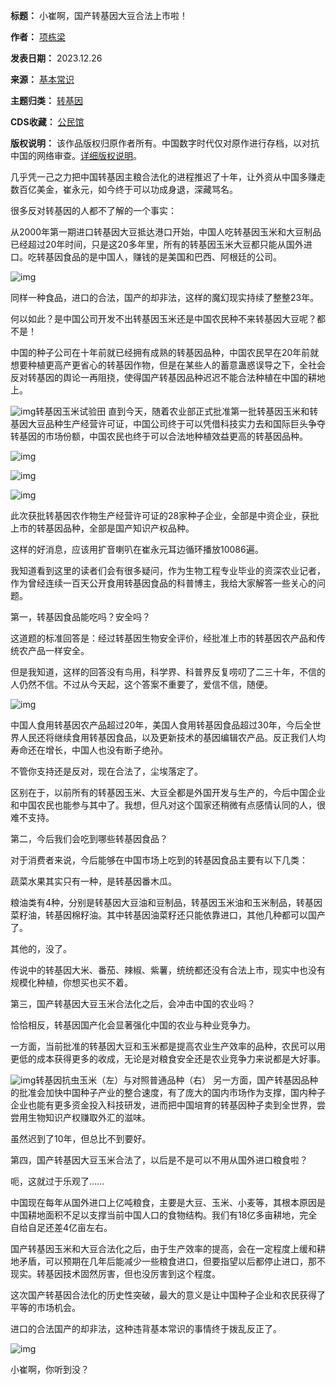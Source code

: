 

**标题：** 小崔啊，国产转基因大豆合法上市啦！  

**作者：** [项栋梁](https://chinadigitaltimes.net/space/项栋梁)  

**发表日期：** 2023.12.26  

**来源：** [基本常识](https://web.archive.org/web/https://mp.weixin.qq.com/s/7BLtziHzR4Bn2cUw79Sqfw)  

**主题归类：** [转基因](https://chinadigitaltimes.net/space/转基因)  

**CDS收藏：** [公民馆](https://chinadigitaltimes.net/space/%E5%85%AC%E6%B0%91%E9%A6%86)  

**版权说明：** 该作品版权归原作者所有。中国数字时代仅对原作进行存档，以对抗中国的网络审查。[详细版权说明](https://chinadigitaltimes.net/chinese/copyright)。


几乎凭一己之力把中国转基因主粮合法化的进程推迟了十年，让外资从中国多赚走数百亿美金，崔永元，如今终于可以功成身退，深藏骂名。


很多反对转基因的人都不了解的一个事实：


从2000年第一期进口转基因大豆抵达港口开始，中国人吃转基因玉米和大豆制品已经超过20年时间，只是这20多年里，所有的转基因玉米大豆都只能从国外进口。吃转基因食品的是中国人，赚钱的是美国和巴西、阿根廷的公司。


![img](https://chinadigitaltimes.net/chinese/files/2023/12/post-703644-658b8ebe4a71a.)


同样一种食品，进口的合法，国产的却非法，这样的魔幻现实持续了整整23年。


何以如此？是中国公司开发不出转基因玉米还是中国农民种不来转基因大豆呢？都不是！


中国的种子公司在十年前就已经拥有成熟的转基因品种，中国农民早在20年前就想要种植更高产更省心的转基因作物，但是在某些人的蓄意蛊惑误导之下，全社会反对转基因的舆论一再阻挠，使得国产转基因品种迟迟不能合法种植在中国的耕地上。


![img](https://chinadigitaltimes.net/chinese/files/2023/12/post-703644-658b8ebe50dd8.)转基因玉米试验田
直到今天，随着农业部正式批准第一批转基因玉米和转基因大豆品种生产经营许可证，中国公司终于可以凭借科技实力去和国际巨头争夺转基因的市场份额，中国农民也终于可以合法地种植效益更高的转基因品种。


![img](https://chinadigitaltimes.net/chinese/files/2023/12/post-703644-658b8ebe59479.)


![img](https://chinadigitaltimes.net/chinese/files/2023/12/post-703644-658b8ebe62c17.)


![img](https://chinadigitaltimes.net/chinese/files/2023/12/post-703644-658b8ebe6d79d.)


此次获批转基因农作物生产经营许可证的28家种子企业，全部是中资企业，获批上市的转基因品种，全部是国产知识产权品种。


这样的好消息，应该用扩音喇叭在崔永元耳边循环播放10086遍。


我知道看到这里的读者们会有很多疑问，作为生物工程专业毕业的资深农业记者，作为曾经连续一百天公开食用转基因食品的科普博主，我给大家解答一些关心的问题。


第一，转基因食品能吃吗？安全吗？


这道题的标准回答是：经过转基因生物安全评价，经批准上市的转基因农产品和传统农产品一样安全。


但是我知道，这样的回答没有鸟用，科学界、科普界反复唠叨了二三十年，不信的人仍然不信。不过从今天起，这个答案不重要了，爱信不信，随便。


![img](https://chinadigitaltimes.net/chinese/files/2023/12/post-703644-658b8ebe770bb.)


中国人食用转基因农产品超过20年，美国人食用转基因食品超过30年，今后全世界人民还将继续食用转基因食品，以及更新技术的基因编辑农产品。反正我们人均寿命还在增长，中国人也没有断子绝孙。


不管你支持还是反对，现在合法了，尘埃落定了。


区别在于，以前所有的转基因玉米、大豆全都是外国开发与生产的，今后中国企业和中国农民也能参与其中了。我想，但凡对这个国家还稍微有点感情认同的人，很难不支持。


第二，今后我们会吃到哪些转基因食品？


对于消费者来说，今后能够在中国市场上吃到的转基因食品主要有以下几类：


蔬菜水果其实只有一种，是转基因番木瓜。


粮油类有4种，分别是转基因大豆油和豆制品，转基因玉米油和玉米制品，转基因菜籽油，转基因棉籽油。其中转基因油菜籽还只能依靠进口，其他几种都可以国产了。


其他的，没了。


传说中的转基因大米、番茄、辣椒、紫薯，统统都还没有合法上市，现实中也没有规模化种植，你想买也买不着。


第三，国产转基因大豆玉米合法化之后，会冲击中国的农业吗？


恰恰相反，转基因国产化会显著强化中国的农业与种业竞争力。


一方面，当前批准的转基因大豆和玉米都是提高农业生产效率的品种，农民可以用更低的成本获得更多的收成，无论是对粮食安全还是农业竞争力来说都是大好事。


![img](https://chinadigitaltimes.net/chinese/files/2023/12/post-703644-658b8ebe7eb8c.)转基因抗虫玉米（左）与对照普通品种（右）
另一方面，国产转基因品种的批准会加快中国种子产业的整合速度，有了庞大的国内市场作为支撑，国内种子企业也能有更多资金投入科技研发，进而把中国培育的转基因种子卖到全世界，尝尝用生物知识产权赚取外汇的滋味。


虽然迟到了10年，但总比不到要好。


第四，国产转基因大豆玉米合法了，以后是不是可以不用从国外进口粮食啦？


呃，这就过于乐观了……


中国现在每年从国外进口上亿吨粮食，主要是大豆、玉米、小麦等，其根本原因是中国耕地面积不足以支撑当前中国人口的食物结构。我们有18亿多亩耕地，完全自给自足还差4亿亩左右。


国产转基因玉米和大豆合法化之后，由于生产效率的提高，会在一定程度上缓和耕地矛盾，可以预期在几年后能减少一些粮食进口，但要指望以后都停止进口，那不现实。转基因技术固然厉害，但也没厉害到这个程度。


这次国产转基因合法化的历史性突破，最大的意义是让中国种子企业和农民获得了平等的市场机会。


进口的合法国产的却非法，这种违背基本常识的事情终于拨乱反正了。


![img](https://chinadigitaltimes.net/chinese/files/2023/12/post-703644-658b8ebe85597.)


小崔啊，你听到没？





